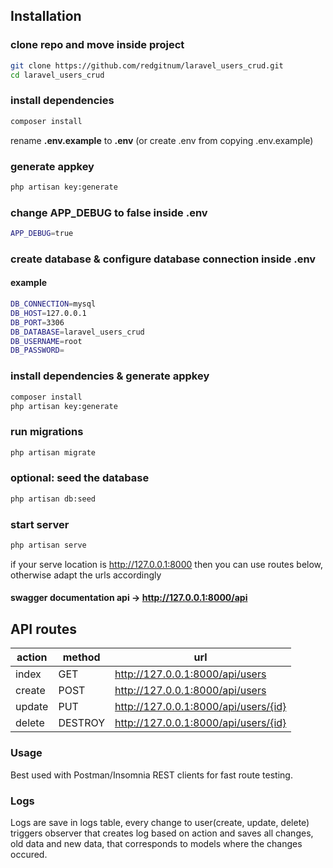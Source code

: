 
## Installation

### clone repo and move inside project

```sh
git clone https://github.com/redgitnum/laravel_users_crud.git
cd laravel_users_crud
```

### install dependencies

```sh
composer install
```
rename **.env.example** to **.env** (or create .env from copying .env.example)
 

### generate appkey

```sh
php artisan key:generate
```

### change APP_DEBUG to false inside .env

```sh
APP_DEBUG=true
```

### create database & configure database connection inside .env
#### example
```sh
DB_CONNECTION=mysql
DB_HOST=127.0.0.1
DB_PORT=3306
DB_DATABASE=laravel_users_crud
DB_USERNAME=root
DB_PASSWORD=
``` 

### install dependencies & generate appkey

```sh
composer install
php artisan key:generate
```
### run migrations

```sh
php artisan migrate
```
### optional: seed the database
```sh
php artisan db:seed
```
### start server
```sh
php artisan serve
```
if your serve location is http://127.0.0.1:8000
then you can use routes below, otherwise adapt the urls accordingly

#### swagger documentation api -> http://127.0.0.1:8000/api

## API routes
|action| method | url |
|--|--|--|
|index| GET | http://127.0.0.1:8000/api/users |
|create| POST | http://127.0.0.1:8000/api/users |
|update| PUT | http://127.0.0.1:8000/api/users/{id} |
|delete| DESTROY| http://127.0.0.1:8000/api/users/{id} |
  

### Usage
Best used with Postman/Insomnia REST clients for fast route testing.


### Logs
Logs are save in logs table, every change to user(create, update, delete) triggers observer that creates log based on action and saves all changes, old data and new data, that corresponds to models where the changes occured.
